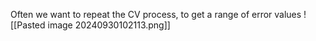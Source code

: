 Often we want to repeat the CV process, to get a range of error values
![[Pasted image 20240930102113.png]]